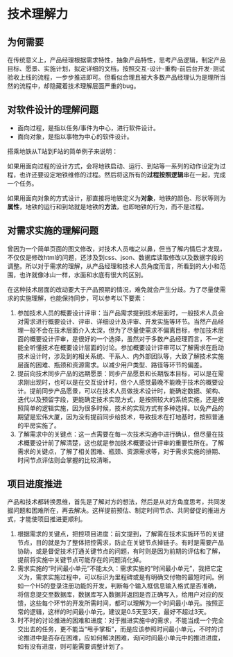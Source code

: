 # 技术理解力

## 为何需要

在传统意义上，产品经理根据需求特性，抽象产品特性，思考产品逻辑，制定产品目标、愿景、实施计划，拟定详细的文档，按照交互-设计-重构-前后台开发-测试验收上线的流程，一步步推进即可。但看似合理且被大多数产品经理认为是理所当然的流程中，却隐藏着技术理解层面严重的bug。

## 对软件设计的理解问题

- 面向过程，是指以任务/事件为中心，进行软件设计。
- 面向对象，是指以事物为中心的软件设计。

搭乘地铁从T站到F站的简单例子来说明：

如果用面向过程的设计方式，会将地铁启动、运行、到站等一系列的动作设定为过程，也许还要设定地铁维修的过程。然后将这所有的**过程按照逻辑**串在一起，完成一个任务。

如果用面向对象的方式设计，那直接将地铁定义为**对象**，地铁的颜色、形状等则为**属性**，地铁的运行和到站就是地铁的**方法**，也即地铁的行为，而不是过程。

## 对需求实施的理解问题

曾因为一个简单页面的图文修改，对技术人员嗤之以鼻，但当了解内情后才发现，不仅仅是修改html的问题，还涉及到css、json、数据库读取修改以及数据字段的调整。所以对于需求的理解，从产品经理和技术人员角度而言，所看到的大小和范围，也许就像冰山一样，水面和水底有很大的区别。

在这种技术层面的改动要大于产品预期的情况，难免就会产生分歧。为了尽量使需求的实施理解，也能保持同步，可以参考以下要素：

1. 参加技术人员的概要设计评审：当产品需求提到技术层面时，一般技术人员会对需求进行概要设计、评审、详细设计及评审、开发实施等环节。当然产品经理一般不会在技术层面介入太深，但为了尽量使需求不偏离目标，参加技术层面的概要设计评审，是很好的一个选择，虽然对于多数产品经理而言，不一定能全听懂技术在概要设计层面的讨论。参加概要设计评审可以了解需求在启动技术设计时，涉及到的相关系统、干系人、内外部团队等，大致了解技术实施层面的困难、瓶颈和资源需求。以减少用户类型、路径等环节的偏差。
2. 提前向技术同步产品的远期愿景：同步产品愿景和长期版本目标，可以是在需求刚出现时，也可以是在交互设计时，但个人感觉最晚不能晚于技术的概要设计。提前同步产品愿景，可以在技术人员做技术设计时，能确定数据、架构、迭代以及预留字段，更能确定技术实现方式，是按照较大的系统实施，还是按照简单的逻辑实施，因为很多时候，技术的实现方式有多种选择。以免产品的期望是宏伟大厦，因为没有提前同步给技术，导致技术在打地基时，按照普通的平房实施了。
3. 了解需求中的关键点：这一点需要在每一次技术沟通中进行确认，但尽量在技术概要设计前了解清楚，这也就是参加技术概要设计评审的重要性所在。了解需求的关键点，了解了相关困难、瓶颈、资源需求等，对于需求实施的排期、时间节点评估则会掌握的比较清晰。

## 项目进度推进

产品和技术都转换思维，首先是了解对方的想法，然后是从对方角度思考，共同发掘问题和困难所在，再去解决。这样提前预估、制定时间节点、共同督促的推进方式，才能使项目推进更顺利。

1. 根据需求的关键点，把控项目进度：前文提到，了解需在技术实施环节的关键节点，目的就是为了整体把控需求，防止在关键节点掉链子。有时是需要产品协助，或是督促技术打通关键节点的问题，有时则是因为前期的评估和了解，提前将实施中关键节点可能存在的问题消化掉。
2. 需求实施的“时间最小单元”不能太久：需求实施的“时间最小单元”，我把它定义为，需求实施过程中，可以标识为里程碑或是有明确交付物的最短时间。例如一个H5的登录注册功能的开发，判断每个输入框信息输入格式是否准确，将信息提交至数据库，数据库写入数据并返回是否正确写入，给用户对应的反馈，这些每个环节的开发所需时间，都可以理解为一个时间最小单元。按照正常的逻辑，这样的时间最小单元，建议是0.5天至3天，最好不超过3天。
3. 时不时的讨论推进的困难和进度：对于推进实施中的需求，不能当成一个完全交出去的任务，更不能当“甩手掌柜”，而是应该参照时间最小单元，不时的讨论推进中是否存在困难，应如何解决困难，询问时间最小单元中的推进进度，如有没有进度，则可能需要调整计划了。



[1]: http://www.woshipm.com/pmd/297952.html
